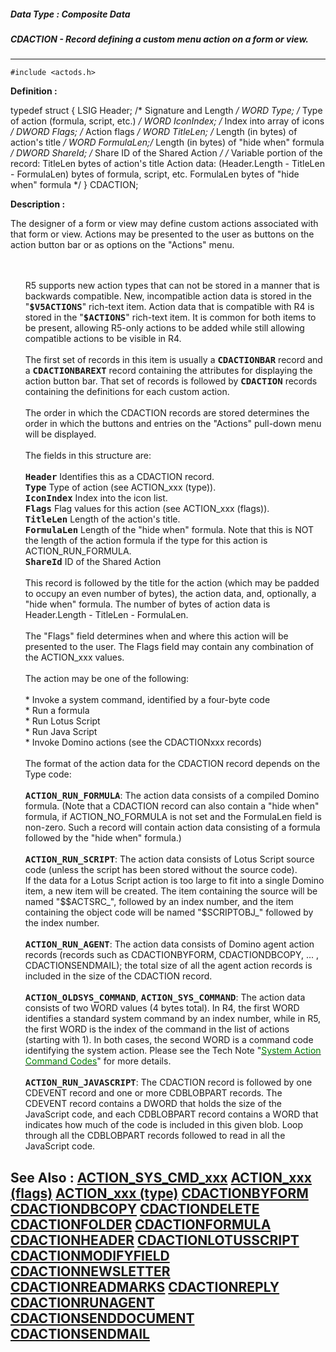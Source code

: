 ##### Data Type : Composite Data
##### CDACTION - Record defining a custom menu action on a form or view.
---
```
#include <actods.h>
```

**Definition :**

typedef struct {
   LSIG  Header;    /* Signature and Length */
   WORD  Type;      /* Type of action (formula, script, etc.) */
   WORD  IconIndex; /* Index into array of icons */
   DWORD Flags;     /* Action flags */
   WORD  TitleLen;  /* Length (in bytes) of action's title */
   WORD  FormulaLen;/* Length (in bytes) of "hide when" formula */
   DWORD ShareId;   /* Share ID of the Shared Action */
/* Variable portion of the record:
        TitleLen bytes of action's title
        Action data:  (Header.Length - TitleLen - FormulaLen) bytes
         of formula, script, etc.
        FormulaLen bytes of "hide when" formula */
} CDACTION;

**Description :**

The designer of a form or view may define custom actions associated with that form or view.  Actions may be presented to the user as buttons on the action button bar or as options on the &quot;Actions&quot; menu.
<ul><br>
<br>
R5 supports new action types that can not be stored in a manner that is backwards compatible.  New, incompatible action data is stored in the  &quot;<tt><b>$V5ACTIONS</b></tt>&quot; rich-text item.  Action data that is compatible with R4 is stored in the &quot;<tt><b>$ACTIONS</b></tt>&quot; rich-text item.  It is common for both items to be present, allowing R5-only actions to be added while still allowing compatible actions to be visible in R4.<br>
<br>
The first set of records in this item is usually a <tt><b>CDACTIONBAR</b></tt> record and a <tt><b>CDACTIONBAREXT</b></tt> record containing the attributes for displaying the action button bar.  That set of records is followed by <tt><b>CDACTION</b></tt> records containing the definitions for each custom action.<br>
<br>
The order in which the CDACTION records are stored determines the order in which the buttons and entries on the &quot;Actions&quot; pull-down menu will be displayed.<br>
<br>
The fields in this structure are:<br>
<br>
<tt><b>Header</b></tt>	Identifies this as a CDACTION record.<br>
<tt><b>Type</b></tt>	Type of action (see ACTION_xxx (type)).<br>
<tt><b>IconIndex</b></tt>	Index into the icon list.<br>
<tt><b>Flags</b></tt>	Flag values for this action (see ACTION_xxx (flags)).<br>
<tt><b>TitleLen</b></tt>	Length of the action's title.<br>
<tt><b>FormulaLen</b></tt>	Length of the &quot;hide when&quot; formula.  Note that this is NOT the length of the action formula if the type for this action is ACTION_RUN_FORMULA.<br>
<tt><b>ShareId</b></tt>	ID of the Shared Action<br>
<br>
This record is followed by the title for the action (which may be padded to occupy an even number of bytes), the action data, and, optionally, a &quot;hide when&quot; formula.  The number of bytes of action data is Header.Length - TitleLen - FormulaLen.<br>
<br>
The &quot;Flags&quot; field determines when and where this action will be presented to the user.  The Flags field may contain any combination of the ACTION_xxx values.<br>
<br>
The action may be one of the following:<br>
<br>
*  Invoke a system command, identified by a four-byte code<br>
*  Run a formula<br>
*  Run Lotus Script<br>
*  Run Java Script<br>
*  Invoke Domino actions (see the CDACTIONxxx records)<br>
<br>
The format of the action data for the CDACTION record depends on the Type code:<br>
<br>
<tt><b>ACTION_RUN_FORMULA</b></tt>:  The action data consists of a compiled Domino formula.  (Note that a CDACTION record can also contain a &quot;hide when&quot; formula, if ACTION_NO_FORMULA is not set and the FormulaLen field is non-zero.  Such a record will contain action data consisting of a formula followed by the &quot;hide when&quot; formula.)<br>
<br>
<tt><b>ACTION_RUN_SCRIPT</b></tt>:  The action data consists of Lotus Script source code (unless the script has been stored without the source code).<br>
If the data for a Lotus Script action is too large to fit into a single Domino item, a new item will be created.  The item containing the source will be named &quot;$$ACTSRC_&quot;, followed by an index number, and the item containing the object code will be named &quot;$SCRIPTOBJ_&quot; followed by the index number.<br>
<br>
<tt><b>ACTION_RUN_AGENT</b></tt>:  The action data consists of Domino agent action records (records such as CDACTIONBYFORM, CDACTIONDBCOPY,  ... , CDACTIONSENDMAIL);  the total size of all the agent action records is included in the size of the CDACTION record.<br>
<br>
<tt><b>ACTION_OLDSYS_COMMAND</b></tt>, <tt><b>ACTION_SYS_COMMAND</b></tt>:  The action data consists of two WORD values (4 bytes total).  In R4, the first WORD identifies a standard system command by an index number, while in R5, the first WORD is the index of the command in the list of actions (starting with 1).  In both cases, the second WORD is a command code identifying the system action.  Please see the Tech Note &quot;<a href="/apiref.nsf/61fd4e9848264ad28525620b006ba8bd/ead69a082854da32852569dd00446dcc?OpenDocument"><u><font color="#008000">System Action Command Codes</font></u></a>&quot; for more details.<br>
<br>
<tt><b>ACTION_RUN_JAVASCRIPT</b></tt>:  The CDACTION record is followed by one CDEVENT record and one or more CDBLOBPART records.  The CDEVENT record contains a DWORD that holds the size of the JavaScript code, and each CDBLOBPART record contains a WORD that indicates how much of the code is included in this given blob.  Loop through all the CDBLOBPART records followed to read in all the JavaScript code.</ul>



**See Also :**
[ACTION_SYS_CMD_xxx](/domino-c-api-docs/reference/Symb/ACTION_SYS_CMD_xxx)
[ACTION_xxx (flags)](/domino-c-api-docs/reference/Symb/ACTION_xxx (flags))
[ACTION_xxx (type)](/domino-c-api-docs/reference/Symb/ACTION_xxx (type))
[CDACTIONBYFORM](/domino-c-api-docs/reference/Data/CDACTIONBYFORM)
[CDACTIONDBCOPY](/domino-c-api-docs/reference/Data/CDACTIONDBCOPY)
[CDACTIONDELETE](/domino-c-api-docs/reference/Data/CDACTIONDELETE)
[CDACTIONFOLDER](/domino-c-api-docs/reference/Data/CDACTIONFOLDER)
[CDACTIONFORMULA](/domino-c-api-docs/reference/Data/CDACTIONFORMULA)
[CDACTIONHEADER](/domino-c-api-docs/reference/Data/CDACTIONHEADER)
[CDACTIONLOTUSSCRIPT](/domino-c-api-docs/reference/Data/CDACTIONLOTUSSCRIPT)
[CDACTIONMODIFYFIELD](/domino-c-api-docs/reference/Data/CDACTIONMODIFYFIELD)
[CDACTIONNEWSLETTER](/domino-c-api-docs/reference/Data/CDACTIONNEWSLETTER)
[CDACTIONREADMARKS](/domino-c-api-docs/reference/Data/CDACTIONREADMARKS)
[CDACTIONREPLY](/domino-c-api-docs/reference/Data/CDACTIONREPLY)
[CDACTIONRUNAGENT](/domino-c-api-docs/reference/Data/CDACTIONRUNAGENT)
[CDACTIONSENDDOCUMENT](/domino-c-api-docs/reference/Data/CDACTIONSENDDOCUMENT)
[CDACTIONSENDMAIL](/domino-c-api-docs/reference/Data/CDACTIONSENDMAIL)
---
